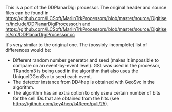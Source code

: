 This is a port of the DDPlanarDigi processor. The original header and source
files can be found in
https://github.com/iLCSoft/MarlinTrkProcessors/blob/master/source/Digitisers/include/DDPlanarDigiProcessor.h
and
https://github.com/iLCSoft/MarlinTrkProcessors/blob/master/source/Digitisers/src/DDPlanarDigiProcessor.cc

It's very similar to the original one. The (possibly incomplete) list of differences would be:
- Different random number generator and seed (makes it impossible to compare on
  an event-by-event level). GSL was used in the processor, TRandom3 is being
  used in the algorithm that also uses the UniqueIDGenSvc to seed each event.
- The detector instance from DD4hep is obtained with GeoSvc in the algorithm.
- The algorithm has an extra option to only use a certain number of bits for the
  cell IDs that are obtained from the hits (see
  https://github.com/key4hep/k4Reco/pull/25).
